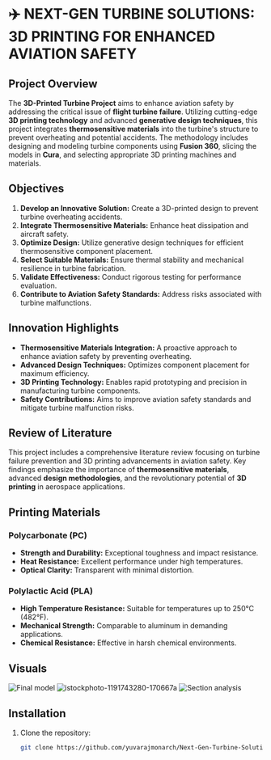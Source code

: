 # ✈️ NEXT-GEN TURBINE SOLUTIONS: 3D PRINTING FOR ENHANCED AVIATION SAFETY

## Project Overview
The **3D-Printed Turbine Project** aims to enhance aviation safety by addressing the critical issue of **flight turbine failure**. Utilizing cutting-edge **3D printing technology** and advanced **generative design techniques**, this project integrates **thermosensitive materials** into the turbine's structure to prevent overheating and potential accidents. The methodology includes designing and modeling turbine components using **Fusion 360**, slicing the models in **Cura**, and selecting appropriate 3D printing machines and materials.

## Objectives
1. **Develop an Innovative Solution:** Create a 3D-printed design to prevent turbine overheating accidents.
2. **Integrate Thermosensitive Materials:** Enhance heat dissipation and aircraft safety.
3. **Optimize Design:** Utilize generative design techniques for efficient thermosensitive component placement.
4. **Select Suitable Materials:** Ensure thermal stability and mechanical resilience in turbine fabrication.
5. **Validate Effectiveness:** Conduct rigorous testing for performance evaluation.
6. **Contribute to Aviation Safety Standards:** Address risks associated with turbine malfunctions.

## Innovation Highlights
- **Thermosensitive Materials Integration:** A proactive approach to enhance aviation safety by preventing overheating.
- **Advanced Design Techniques:** Optimizes component placement for maximum efficiency.
- **3D Printing Technology:** Enables rapid prototyping and precision in manufacturing turbine components.
- **Safety Contributions:** Aims to improve aviation safety standards and mitigate turbine malfunction risks.

## Review of Literature
This project includes a comprehensive literature review focusing on turbine failure prevention and 3D printing advancements in aviation safety. Key findings emphasize the importance of **thermosensitive materials**, advanced **design methodologies**, and the revolutionary potential of **3D printing** in aerospace applications.

## Printing Materials

### Polycarbonate (PC)
- **Strength and Durability:** Exceptional toughness and impact resistance.
- **Heat Resistance:** Excellent performance under high temperatures.
- **Optical Clarity:** Transparent with minimal distortion.

### Polylactic Acid (PLA)
- **High Temperature Resistance:** Suitable for temperatures up to 250°C (482°F).
- **Mechanical Strength:** Comparable to aluminum in demanding applications.
- **Chemical Resistance:** Effective in harsh chemical environments.

## Visuals
![Final model](https://github.com/user-attachments/assets/91a3518e-7cef-4f4a-8e28-942b04750e8f)
![istockphoto-1191743280-170667a](https://github.com/user-attachments/assets/5561cfb8-9118-408d-945a-c9d8217d72bd)
![Section analysis](https://github.com/user-attachments/assets/94ceaf62-6d6c-4fe2-b5f9-9b54f009d22b)

## Installation
1. Clone the repository:
   ```bash
   git clone https://github.com/yuvarajmonarch/Next-Gen-Turbine-Solutions.git
